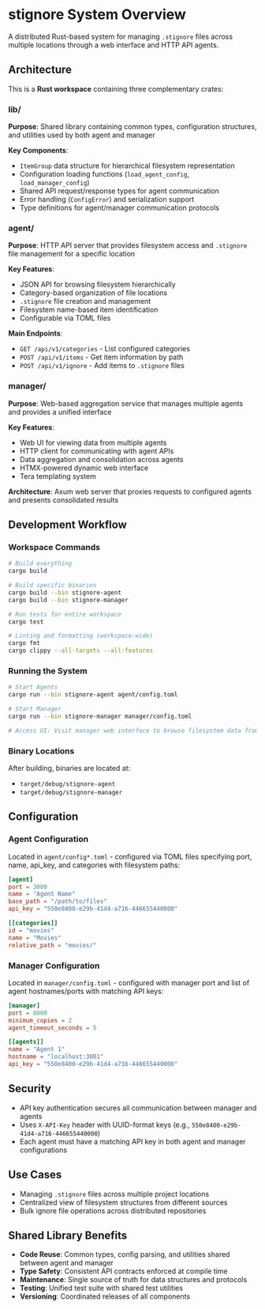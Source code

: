 # stignore System Overview

A distributed Rust-based system for managing `.stignore` files across multiple locations through a web interface and HTTP API agents.

## Architecture

This is a **Rust workspace** containing three complementary crates:

### lib/
**Purpose**: Shared library containing common types, configuration structures, and utilities used by both agent and manager

**Key Components**:
- `ItemGroup` data structure for hierarchical filesystem representation
- Configuration loading functions (`load_agent_config`, `load_manager_config`)
- Shared API request/response types for agent communication
- Error handling (`ConfigError`) and serialization support
- Type definitions for agent/manager communication protocols

### agent/
**Purpose**: HTTP API server that provides filesystem access and `.stignore` file management for a specific location

**Key Features**:
- JSON API for browsing filesystem hierarchically
- Category-based organization of file locations
- `.stignore` file creation and management
- Filesystem name-based item identification
- Configurable via TOML files

**Main Endpoints**:
- `GET /api/v1/categories` - List configured categories
- `POST /api/v1/items` - Get item information by path
- `POST /api/v1/ignore` - Add items to `.stignore` files

### manager/
**Purpose**: Web-based aggregation service that manages multiple agents and provides a unified interface

**Key Features**:
- Web UI for viewing data from multiple agents
- HTTP client for communicating with agent APIs
- Data aggregation and consolidation across agents
- HTMX-powered dynamic web interface
- Tera templating system

**Architecture**: Axum web server that proxies requests to configured agents and presents consolidated results

## Development Workflow

### Workspace Commands
```bash
# Build everything
cargo build

# Build specific binaries
cargo build --bin stignore-agent
cargo build --bin stignore-manager

# Run tests for entire workspace
cargo test

# Linting and formatting (workspace-wide)
cargo fmt
cargo clippy --all-targets --all-features
```

### Running the System
```bash
# Start Agents
cargo run --bin stignore-agent agent/config.toml

# Start Manager  
cargo run --bin stignore-manager manager/config.toml

# Access UI: Visit manager web interface to browse filesystem data from all agents
```

### Binary Locations
After building, binaries are located at:
- `target/debug/stignore-agent`
- `target/debug/stignore-manager`

## Configuration

### Agent Configuration
Located in `agent/config*.toml` - configured via TOML files specifying port, name, api_key, and categories with filesystem paths:
```toml
[agent]
port = 3000
name = "Agent Name"
base_path = "/path/to/files"
api_key = "550e8400-e29b-41d4-a716-446655440000"

[[categories]]
id = "movies"
name = "Movies"
relative_path = "movies/"
```

### Manager Configuration
Located in `manager/config.toml` - configured with manager port and list of agent hostnames/ports with matching API keys:
```toml
[manager]
port = 8000
minimum_copies = 2
agent_timeout_seconds = 5

[[agents]]
name = "Agent 1"
hostname = "localhost:3001"
api_key = "550e8400-e29b-41d4-a716-446655440000"
```

## Security
- API key authentication secures all communication between manager and agents
- Uses `X-API-Key` header with UUID-format keys (e.g., `550e8400-e29b-41d4-a716-446655440000`)
- Each agent must have a matching API key in both agent and manager configurations

## Use Cases
- Managing `.stignore` files across multiple project locations
- Centralized view of filesystem structures from different sources  
- Bulk ignore file operations across distributed repositories

## Shared Library Benefits
- **Code Reuse**: Common types, config parsing, and utilities shared between agent and manager
- **Type Safety**: Consistent API contracts enforced at compile time
- **Maintenance**: Single source of truth for data structures and protocols
- **Testing**: Unified test suite with shared test utilities
- **Versioning**: Coordinated releases of all components
